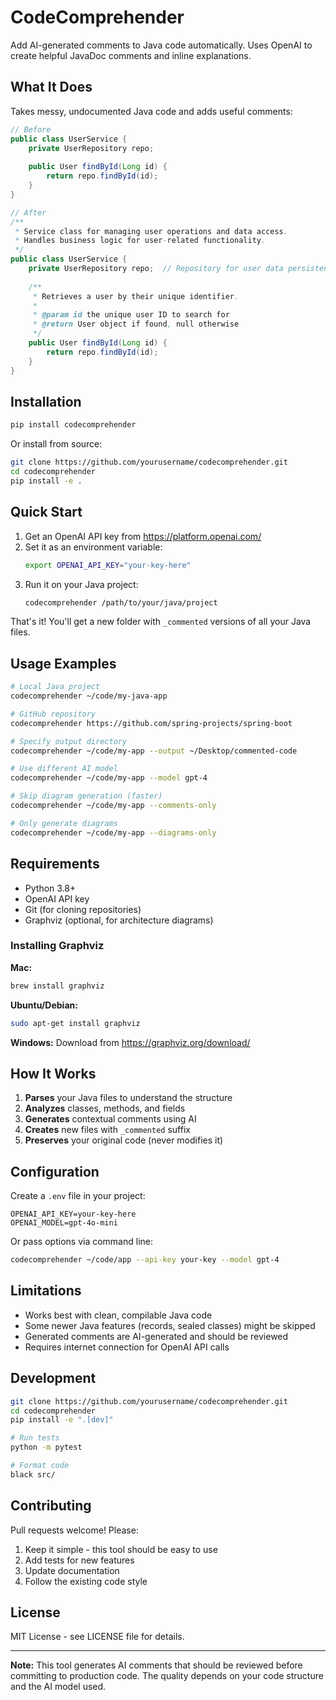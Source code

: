 # CodeComprehender

Add AI-generated comments to Java code automatically. Uses OpenAI to create helpful JavaDoc comments and inline explanations.

## What It Does

Takes messy, undocumented Java code and adds useful comments:

```java
// Before
public class UserService {
    private UserRepository repo;
    
    public User findById(Long id) {
        return repo.findById(id);
    }
}

// After  
/**
 * Service class for managing user operations and data access.
 * Handles business logic for user-related functionality.
 */
public class UserService {
    private UserRepository repo;  // Repository for user data persistence
    
    /**
     * Retrieves a user by their unique identifier.
     * 
     * @param id the unique user ID to search for
     * @return User object if found, null otherwise
     */
    public User findById(Long id) {
        return repo.findById(id);
    }
}
```

## Installation

```bash
pip install codecomprehender
```

Or install from source:

```bash
git clone https://github.com/yourusername/codecomprehender.git
cd codecomprehender
pip install -e .
```

## Quick Start

1. Get an OpenAI API key from https://platform.openai.com/
2. Set it as an environment variable:
   ```bash
   export OPENAI_API_KEY="your-key-here"
   ```
3. Run it on your Java project:
   ```bash
   codecomprehender /path/to/your/java/project
   ```

That's it! You'll get a new folder with `_commented` versions of all your Java files.

## Usage Examples

```bash
# Local Java project
codecomprehender ~/code/my-java-app

# GitHub repository
codecomprehender https://github.com/spring-projects/spring-boot

# Specify output directory
codecomprehender ~/code/my-app --output ~/Desktop/commented-code

# Use different AI model
codecomprehender ~/code/my-app --model gpt-4

# Skip diagram generation (faster)
codecomprehender ~/code/my-app --comments-only

# Only generate diagrams
codecomprehender ~/code/my-app --diagrams-only
```

## Requirements

- Python 3.8+
- OpenAI API key
- Git (for cloning repositories)
- Graphviz (optional, for architecture diagrams)

### Installing Graphviz

**Mac:**
```bash
brew install graphviz
```

**Ubuntu/Debian:**
```bash
sudo apt-get install graphviz
```

**Windows:**
Download from https://graphviz.org/download/

## How It Works

1. **Parses** your Java files to understand the structure
2. **Analyzes** classes, methods, and fields 
3. **Generates** contextual comments using AI
4. **Creates** new files with `_commented` suffix
5. **Preserves** your original code (never modifies it)

## Configuration

Create a `.env` file in your project:

```env
OPENAI_API_KEY=your-key-here
OPENAI_MODEL=gpt-4o-mini
```

Or pass options via command line:

```bash
codecomprehender ~/code/app --api-key your-key --model gpt-4
```

## Limitations

- Works best with clean, compilable Java code
- Some newer Java features (records, sealed classes) might be skipped
- Generated comments are AI-generated and should be reviewed
- Requires internet connection for OpenAI API calls

## Development

```bash
git clone https://github.com/yourusername/codecomprehender.git
cd codecomprehender
pip install -e ".[dev]"

# Run tests
python -m pytest

# Format code  
black src/
```

## Contributing

Pull requests welcome! Please:

1. Keep it simple - this tool should be easy to use
2. Add tests for new features
3. Update documentation
4. Follow the existing code style

## License

MIT License - see LICENSE file for details.

---

**Note:** This tool generates AI comments that should be reviewed before committing to production code. The quality depends on your code structure and the AI model used.